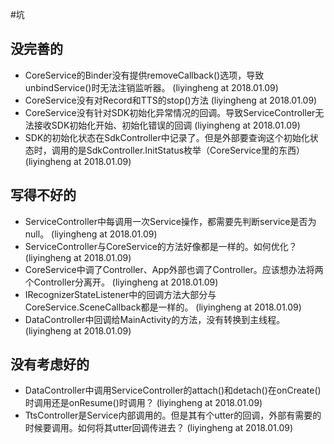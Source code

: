 #坑


## 没完善的
+ CoreService的Binder没有提供removeCallback()选项，导致unbindService()时无法注销监听器。   (liyingheng at 2018.01.09)
+ CoreService没有对Record和TTS的stop()方法     (liyingheng at 2018.01.09)
+ CoreService没有针对SDK初始化异常情况的回调。导致ServiceController无法接收SDK初始化开始、初始化错误的回调      (liyingheng at 2018.01.09)
+ SDK的初始化状态在SdkController中记录了。但是外部要查询这个初始化状态时，调用的是SdkController.InitStatus枚举（CoreService里的东西）   (liyingheng at 2018.01.09)


## 写得不好的
+ ServiceController中每调用一次Service操作，都需要先判断service是否为null。    (liyingheng at 2018.01.09)
+ ServiceController与CoreService的方法好像都是一样的。如何优化？ (liyingheng at 2018.01.09)
+ CoreService中调了Controller、App外部也调了Controller。应该想办法将两个Controller分离开。    (liyingheng at 2018.01.09)
+ IRecognizerStateListener中的回调方法大部分与CoreService.SceneCallback都是一样的。 (liyingheng at 2018.01.09)
+ DataController中回调给MainActivity的方法，没有转换到主线程。   (liyingheng at 2018.01.09)


## 没有考虑好的
+ DataController中调用ServiceController的attach()和detach()在onCreate()时调用还是onResume()时调用？    (liyingheng at 2018.01.09)
+ TtsController是Service内部调用的。但是其有个utter的回调，外部有需要的时候要调用。如何将其utter回调传进去？  (liyingheng at 2018.01.09)
